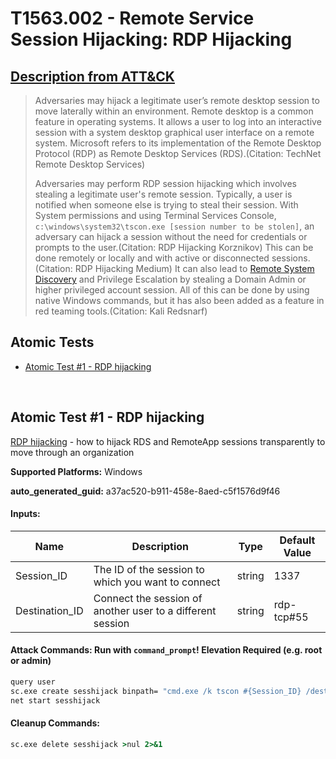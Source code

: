 # T1563.002 - Remote Service Session Hijacking: RDP Hijacking

## [Description from ATT&CK](https://attack.mitre.org/techniques/T1563/002)

<blockquote>Adversaries may hijack a legitimate user’s remote desktop session to move laterally within an environment. Remote desktop is a common feature in operating systems. It allows a user to log into an interactive session with a system desktop graphical user interface on a remote system. Microsoft refers to its implementation of the Remote Desktop Protocol (RDP) as Remote Desktop Services (RDS).(Citation: TechNet Remote Desktop Services)

Adversaries may perform RDP session hijacking which involves stealing a legitimate user's remote session. Typically, a user is notified when someone else is trying to steal their session. With System permissions and using Terminal Services Console, `c:\windows\system32\tscon.exe [session number to be stolen]`, an adversary can hijack a session without the need for credentials or prompts to the user.(Citation: RDP Hijacking Korznikov) This can be done remotely or locally and with active or disconnected sessions.(Citation: RDP Hijacking Medium) It can also lead to [Remote System Discovery](https://attack.mitre.org/techniques/T1018) and Privilege Escalation by stealing a Domain Admin or higher privileged account session. All of this can be done by using native Windows commands, but it has also been added as a feature in red teaming tools.(Citation: Kali Redsnarf)</blockquote>

## Atomic Tests

- [Atomic Test #1 - RDP hijacking](#atomic-test-1---rdp-hijacking)

<br/>

## Atomic Test #1 - RDP hijacking

[RDP hijacking](https://medium.com/@networksecurity/rdp-hijacking-how-to-hijack-rds-and-remoteapp-sessions-transparently-to-move-through-an-da2a1e73a5f6) - how to hijack RDS and RemoteApp sessions transparently to move through an organization

**Supported Platforms:** Windows

**auto_generated_guid:** a37ac520-b911-458e-8aed-c5f1576d9f46

#### Inputs:

| Name           | Description                                                | Type   | Default Value |
| -------------- | ---------------------------------------------------------- | ------ | ------------- |
| Session_ID     | The ID of the session to which you want to connect         | string | 1337          |
| Destination_ID | Connect the session of another user to a different session | string | rdp-tcp#55    |

#### Attack Commands: Run with `command_prompt`! Elevation Required (e.g. root or admin)

```cmd
query user
sc.exe create sesshijack binpath= "cmd.exe /k tscon #{Session_ID} /dest:#{Destination_ID}"
net start sesshijack
```

#### Cleanup Commands:

```cmd
sc.exe delete sesshijack >nul 2>&1
```

<br/>
